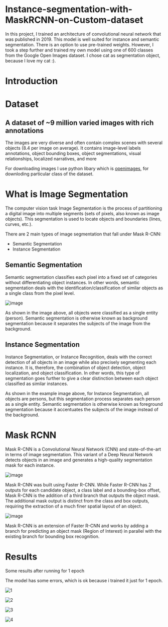 # Instance-segmentation-with-MaskRCNN-on-Custom-dataset
In this project, I trained an architecture of convolutional neural network that was published in 2019. This model is well suited for instance and semantic segmentation. There is an option to use pre-trained weights. However, I took a step further and trained my own model using one of 600 classes from the Google Open Images dataset. I chose cat as segmentation object, because I love my cat :).

# Introduction

# Dataset
## A dataset of ~9 million varied images with rich annotations
The images are very diverse and often contain complex scenes with several objects (8.4 per image on average). It contains image-level labels annotations, object bounding boxes, object segmentations, visual relationships, localized narratives, and more

For downloading images I use python libary which is <a href="https://pypi.org/project/openimages/">openimages</a>, for downloding particular class of the dataset.
# What is Image Segmentation
The computer vision task Image Segmentation is the process of partitioning a digital image into multiple segments (sets of pixels, also known as image objects). This segmentation is used to locate objects and boundaries (lines, curves, etc.).

There are 2 main types of image segmentation that fall under Mask R-CNN:
<ul>
  <li>Semantic Segmentation</li>
  <li>Instance Segmentation</li>
</ul>

## Semantic Segmentation
Semantic segmentation classifies each pixel into a fixed set of categories without differentiating object instances. In other words, semantic segmentation deals with the identification/classification of similar objects as a single class from the pixel level.

![image](https://user-images.githubusercontent.com/55941654/139725568-3cdbccc5-ad0b-4d97-a77e-0afed6fbc093.png)

As shown in the image above, all objects were classified as a single entity (person). Semantic segmentation is otherwise known as background segmentation because it separates the subjects of the image from the background.

## Instance Segmentation
Instance Segmentation, or Instance Recognition, deals with the correct detection of all objects in an image while also precisely segmenting each instance. It is, therefore, the combination of object detection, object localization, and object classification. In other words, this type of segmentation goes further to give a clear distinction between each object classified as similar instances.

As shown in the example image above, for Instance Segmentation, all objects are persons, but this segmentation process separates each person as a single entity. Semantic segmentation is otherwise known as foreground segmentation because it accentuates the subjects of the image instead of the background.


# Mask RCNN
Mask R-CNN is a Convolutional Neural Network (CNN) and state-of-the-art in terms of image segmentation. This variant of a Deep Neural Network detects objects in an image and generates a high-quality segmentation mask for each instance.

![image](https://user-images.githubusercontent.com/55941654/139724945-bf7748e9-3d4a-4b7c-aa22-80c43e27daef.png)

Mask R-CNN was built using Faster R-CNN. While Faster R-CNN has 2 outputs for each candidate object, a class label and a bounding-box offset, Mask R-CNN is the addition of a third branch that outputs the object mask. The additional mask output is distinct from the class and box outputs, requiring the extraction of a much finer spatial layout of an object.

![image](https://user-images.githubusercontent.com/55941654/139726659-9c7ac678-da7f-4571-9bee-f90d576c5095.png)

Mask R-CNN is an extension of Faster R-CNN and works by adding a branch for predicting an object mask (Region of Interest) in parallel with the existing branch for bounding box recognition.


# Results
Some results after running for 1 epoch 

The model has some errors, which is ok because i trained it just for 1 epoch. 

![1](https://user-images.githubusercontent.com/55941654/139692582-d9fd1afa-5a14-45f3-b48d-979a44dd9d2f.jpg)

![2](https://user-images.githubusercontent.com/55941654/139692745-939dbdbf-f0ea-469a-86eb-9e9354d6d746.jpg)

![3](https://user-images.githubusercontent.com/55941654/139692760-4b95f9c5-fb79-4bb3-a09f-127039827c2d.jpg)

![4](https://user-images.githubusercontent.com/55941654/139692763-9942c441-fa35-4e28-b7f6-07048f8671ef.jpg)
